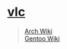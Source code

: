 # [vlc](https://www.videolan.org/vlc/)

> [Arch Wiki](https://wiki.archlinux.org/index.php/VLC_media_player)\
> [Gentoo Wiki](https://wiki.gentoo.org/wiki/VLC)
